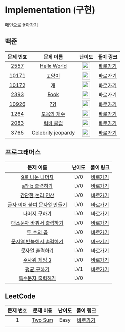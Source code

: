 # Implementation (구현)

[메인으로 돌아가기](https://github.com/SSUHYUNKIM/Algorithm)

## 백준
|        문제 번호         |        문제 이름         |         난이도          |        풀이 링크         |          
| :-----: | :-----: | :-----: | :-----: |
| <a href="https://www.acmicpc.net/problem/2557" target="_blank">2557</a> | <a href="https://www.acmicpc.net/problem/2557" target="_blank">Hello World</a> | <img height="25px" width="25px" src="https://static.solved.ac/tier_small/sprout.svg"/> | <a href="./solution/2557.cpp">바로가기</a> |
| <a href="https://www.acmicpc.net/problem/10171" target="_blank">10171</a> | <a href="https://www.acmicpc.net/problem/10171" target="_blank">고양이</a> | <img height="25px" width="25px" src="https://static.solved.ac/tier_small/sprout.svg"/> | <a href="./solution/10171.cpp">바로가기</a> |
| <a href="https://www.acmicpc.net/problem/10172" target="_blank">10172</a> | <a href="https://www.acmicpc.net/problem/10172" target="_blank">개</a> | <img height="25px" width="25px" src="https://static.solved.ac/tier_small/sprout.svg"/> | <a href="./solution/10172.cpp">바로가기</a> |
| <a href="https://www.acmicpc.net/problem/2393" target="_blank">2393</a> | <a href="https://www.acmicpc.net/problem/2393" target="_blank">Rook</a> | <img height="25px" width="25px" src="https://static.solved.ac/tier_small/1.svg"/> | <a href="./solution/2393.cpp">바로가기</a> |
| <a href="https://www.acmicpc.net/problem/10926" target="_blank">10926</a> | <a href="https://www.acmicpc.net/problem/10926" target="_blank">??!</a> | <img height="25px" width="25px" src="https://static.solved.ac/tier_small/1.svg"/> | <a href="./solution/10926.cpp">바로가기</a> |
| <a href="https://www.acmicpc.net/problem/1264" target="_blank">1264</a> | <a href="https://www.acmicpc.net/problem/1264" target="_blank">모음의 개수</a> | <img height="25px" width="25px" src="https://static.solved.ac/tier_small/2.svg"/> | <a href="./solution/1264.cpp">바로가기</a> |
| <a href="https://www.acmicpc.net/problem/2083" target="_blank">2083</a> | <a href="https://www.acmicpc.net/problem/2083" target="_blank">럭비 클럽</a> | <img height="25px" width="25px" src="https://static.solved.ac/tier_small/2.svg"/> | <a href="./solution/2083.cpp">바로가기</a> |
| <a href="https://www.acmicpc.net/problem/3765" target="_blank">3765</a> | <a href="https://www.acmicpc.net/problem/3765" target="_blank">Celebrity jeopardy</a> | <img height="25px" width="25px" src="https://static.solved.ac/tier_small/2.svg"/> | <a href="./solution/3765.cpp">바로가기</a> |

## 프로그래머스
|        문제 이름         |         난이도          |        풀이 링크         |          
| :-----: | :-----: | :-----: |
| <a href="https://school.programmers.co.kr/learn/courses/30/lessons/181914" target="_blank">9로 나눈 나머지</a> | LV0 | <a href="./solution/9로 나눈 나머지.cpp">바로가기</a> |
| <a href="https://school.programmers.co.kr/learn/courses/30/lessons/181951" target="_blank">a와 b 출력하기</a> | LV0 | <a href="./solution/a와 b 출력하기.cpp">바로가기</a> |
| <a href="https://school.programmers.co.kr/learn/courses/30/lessons/181917" target="_blank">간단한 논리 연산</a> | LV0 | <a href="./solution/간단한 논리 연산.cpp">바로가기</a> |
| <a href="https://school.programmers.co.kr/learn/courses/30/lessons/181915" target="_blank">글자 이어 붙여 문자열 만들기</a> | LV0 | <a href="./solution/글자 이어 붙여 문자열 만들기.cpp">바로가기</a> |
| <a href="https://school.programmers.co.kr/learn/courses/30/lessons/120810" target="_blank">나머지 구하기</a> | LV0 | <a href="./solution/나머지구하기.cpp">바로가기</a> |
| <a href="https://school.programmers.co.kr/learn/courses/30/lessons/181949" target="_blank">대소문자 바꿔서 출력하기</a> | LV0 | <a href="./solution/대소문자 바꿔서 출력하기.cpp">바로가기</a> |
| <a href="https://school.programmers.co.kr/learn/courses/30/lessons/120804" target="_blank">두 수의 곱</a> | LV0 | <a href="./solution/두수의곱.cpp">바로가기</a> |
| <a href="https://school.programmers.co.kr/learn/courses/30/lessons/181950" target="_blank">문자열 반복해서 출력하기</a> | LV0 | <a href="./solution/문자열 반복해서 출력하기.cpp">바로가기</a> |
| <a href="https://school.programmers.co.kr/learn/courses/30/lessons/181952" target="_blank">문자열 출력하기</a> | LV0 | <a href="./solution/문자열 출력하기.cpp">바로가기</a> |
| <a href="https://school.programmers.co.kr/learn/courses/30/lessons/181916" target="_blank">주사위 게임 3</a> | LV0 | <a href="./solution/주사위 게임 3.cpp">바로가기</a> |
| <a href="https://school.programmers.co.kr/learn/courses/30/lessons/12944" target="_blank">평균 구하기</a> | LV1 | <a href="./solution/평균구하기.cpp">바로가기</a> |
| <a href="https://school.programmers.co.kr/learn/courses/30/lessons/181948" target="_blank">특수문자 출력하기</a> | LV0 | <a href="./solution/특수문자 출력하기.cpp"></a> |

## LeetCode
|        문제 번호         |        문제 이름         |         난이도          |        풀이 링크         |          
| :-----: | :-----: | :-----: | :-----: |
| 1 | <a href="https://leetcode.com/problems/two-sum/" target="_blank">Two Sum</a> | Easy | <a href="./solution/Leet1.cpp">바로가기</a> |
| <a href="https://school.programmers.co.kr/learn/courses/30/lessons/120804" target="_blank"></a> |  | <a href="./solution/두수의곱.cpp"></a> |